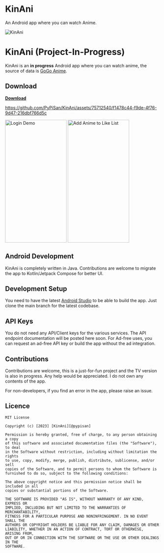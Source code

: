 # KinAni
An Android app where you can watch Anime.

![KinAni](https://github.com/PyPiSan/KinAni/assets/75712540/c0e793d4-ace1-4d1c-a642-2c67fdd6b3cb)


# KinAni (Project-In-Progress)
KinAni is an **in progress** Android app where you can watch anime, the source of data is [GoGo Anime](https://www4.gogoanimes.fi/).

## Download

<a href="https://drive.google.com/file/d/154uNFk3neIDPDtptewPgXUrpkg7E_Q9g/view?usp=sharing" target="_blank"><b>Download</b></a>


https://github.com/PyPiSan/KinAni/assets/75712540/f1478c44-f9de-4f76-9d47-216dbf766d5c

<img src="https://github.com/PyPiSan/KinAni/assets/75712540/f7114e6b-2ad6-4ecf-865e-3f77fd804886" alt="Login Demo" width="200" height="400">
<img src="https://github.com/PyPiSan/KinAni/assets/75712540/c69d6439-a10e-41b8-8fe9-d877f50b1fd9" alt="Add Anime to Like List" width="200" height="400">



## Android Development
KinAni is completely written in Java. Contributions are welcome to migrate the app to Kotlin/Jetpack Compose for better UI. 

## Development Setup
You need to have the latest [Android Studio](https://developer.android.com/studio) to be able to build the app.
Just clone the main branch for the latest codebase.

## API Keys
You do not need any API/Client keys for the various services.
The API endpoint documentation will be posted here soon.
For Ad-free uses, you can request an ad-free API key or build the app without the ad integration.

## Contributions

Contributions are welcome, this is a just-for-fun project and the TV version is also in progress. Any help would be appreciated. I do not own any contents of the app.

For non-developers, if you find an error in the app, please raise an issue.

## Licence

```
MIT License

Copyright (c) [2023] [KinAni][@pypisan]

Permission is hereby granted, free of charge, to any person obtaining a copy
of this software and associated documentation files (the "Software"), to deal
in the Software without restriction, including without limitation the rights
to use, copy, modify, merge, publish, distribute, sublicense, and/or sell
copies of the Software, and to permit persons to whom the Software is
furnished to do so, subject to the following conditions:

The above copyright notice and this permission notice shall be included in all
copies or substantial portions of the Software.

THE SOFTWARE IS PROVIDED "AS IS", WITHOUT WARRANTY OF ANY KIND, EXPRESS OR
IMPLIED, INCLUDING BUT NOT LIMITED TO THE WARRANTIES OF MERCHANTABILITY,
FITNESS FOR A PARTICULAR PURPOSE AND NONINFRINGEMENT. IN NO EVENT SHALL THE
AUTHORS OR COPYRIGHT HOLDERS BE LIABLE FOR ANY CLAIM, DAMAGES OR OTHER
LIABILITY, WHETHER IN AN ACTION OF CONTRACT, TORT OR OTHERWISE, ARISING FROM,
OUT OF OR IN CONNECTION WITH THE SOFTWARE OR THE USE OR OTHER DEALINGS IN THE
SOFTWARE.

```

